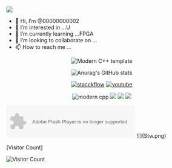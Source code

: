 <img align="center" height="auto" src="https://i.waifu.pics/_J9_Lfv.gif"/>

- 👋 Hi, I’m @00000000002
- 👀 I’m interested in ...U
- 🌱 I’m currently learning ...FPGA
- 💞️ I’m looking to collaborate on ...
- 📫 How to reach me ...
<div id="00000000002" align=center>


![Modern C++ template][github-sub-title:img]

![Anurag's GitHub stats](https://github-readme-stats.vercel.app/api?username=00000000002&show_icons=true&theme=radical)

[![stacckflow](https://img.shields.io/badge/AI-neurolike-pink)](https://www.google.com)
[![youtube](https://img.shields.io/badge/video-YouTube-red)](https://www.youtube.com)

![modern cpp](https://img.shields.io/badge/code-Modern%20C++-blue)
![](https://img.shields.io/badge/hatestudy-yellow) 
![](https://img.shields.io/badge/moodhappy-red) 
![](https://img.shields.io/badge/love-animator-red)

</div>
<object width="340" height="86" data="http://music.163.com/style/swf/widget.swf?
sid=445154960&type=2&auto=0&width=320&height=66"
type="application/x-shockwave-flash"></object>
![](Stw.png)

[Visitor Count]

![Visitor Count](https://profile-counter.glitch.me/Mq-b/count.svg)

[github-sub-title:img]: https://readme-typing-svg.herokuapp.com?font=Segoe+Script&center=true&lines=00000000002.
<!---
00000000002/00000000002 is a ✨ special ✨ repository because its `README.md` (this file) appears on your GitHub profile.
You can click the Preview link to take a look at your changes.
--->
